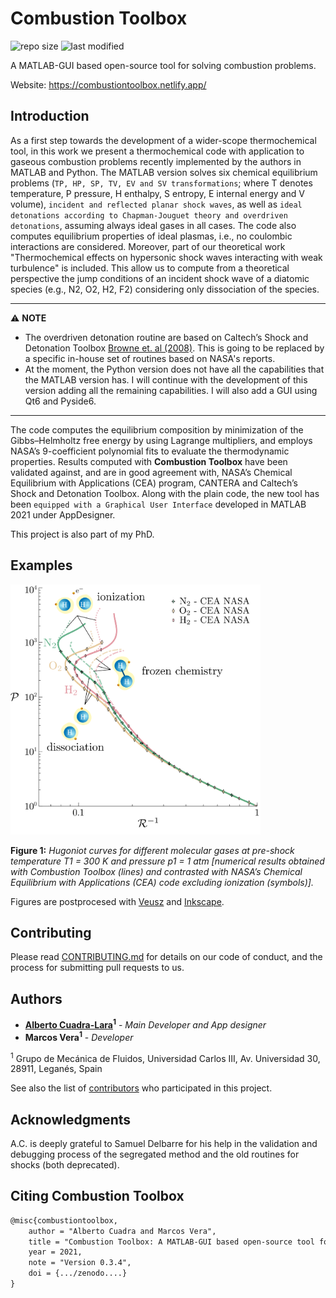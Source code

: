 # Combustion Toolbox
![repo size](https://img.shields.io/github/repo-size/AlbertoCuadra/combustion_toolbox) ![last modified](https://img.shields.io/github/last-commit/AlbertoCuadra/combustion_toolbox)

A MATLAB-GUI based open-source tool for solving combustion problems.

Website: https://combustiontoolbox.netlify.app/


## Introduction
As a first step towards the development of a wider-scope thermochemical tool, in this work we present a thermochemical code with application to gaseous combustion problems recently implemented by the authors in MATLAB and Python. The MATLAB version solves six chemical equilibrium problems (`TP, HP, SP, TV, EV and SV transformations`; where T denotes temperature, P pressure, H enthalpy, S entropy, E internal energy and V volume), `incident and reflected planar shock waves`, as well as `ideal detonations according to Chapman-Jouguet theory and overdriven detonations`, assuming always ideal gases in all cases. The code also computes equilibrium properties of ideal plasmas, i.e., no coulombic interactions are considered. Moreover, part of our theoretical work "Thermochemical effects on hypersonic shock waves interacting with weak turbulence" is included. This allow us to compute from a theoretical perspective the jump conditions of an incident shock wave of a diatomic species (e.g., N2, O2, H2, F2) considering only dissociation of the species.

---
⚠️ **NOTE**

- The overdriven detonation routine are based on Caltech’s Shock and Detonation Toolbox [Browne et. al (2008)](https://citeseerx.ist.psu.edu/viewdoc/summary?doi=10.1.1.181.1150&rank=1&q=Numerical%20Solution%20Methods%20for%20Shock%20and%20Detonation%20Jump%20Condit&osm=&ossid=). This is going to be replaced by a specific in-house set of routines based on NASA's reports.
- At the moment, the Python version does not have all the capabilities that the MATLAB version has. I will continue with the development of this version adding all the remaining capabilities. I will also add a GUI using Qt6 and Pyside6.

---

The code computes the equilibrium composition by minimization of the Gibbs–Helmholtz free energy by using Lagrange multipliers, and employs NASA’s 9-coefficient polynomial fits to evaluate the thermodynamic properties. Results computed with **Combustion Toolbox** have been validated against, and are in good agreement with, NASA’s Chemical Equilibrium with Applications (CEA) program, CANTERA and Caltech’s Shock and Detonation Toolbox. Along with the plain code, the new tool has been `equipped with a Graphical User Interface` developed in MATLAB 2021 under AppDesigner.

This project is also part of my PhD.

## Examples

<img src="https://github.com/AlbertoCuadra/combustion_toolbox/blob/master/Validations/Hugoniot_benchmarking.svg" width="400">

**Figure 1:** *Hugoniot curves for different molecular gases at pre-shock temperature T1 = 300 K and pressure p1 = 1 atm \[numerical results obtained with Combustion Toolbox (lines) and contrasted with NASA’s Chemical Equilibrium with Applications (CEA) code excluding ionization (symbols)\].*

Figures are postprocesed with [Veusz](https://github.com/veusz/veusz) and [Inkscape](https://inkscape.org/). 
## Contributing

Please read [CONTRIBUTING.md](https://gist.github.com/PurpleBooth/b24679402957c63ec426) for details on our code of conduct, and the process for submitting pull requests to us.

## Authors

* **[Alberto Cuadra-Lara](https://albertocuadra.netlify.app/)<sup>1</sup>** - *Main Developer and App designer*
* **Marcos Vera<sup>1</sup>** - *Developer*

<sup>1</sup>  Grupo de Mecánica de Fluidos, Universidad Carlos III, Av. Universidad 30, 28911, Leganés, Spain

See also the list of [contributors](https://github.com/AlbertoCuadra/combustion_toolbox/blob/master/CONTRIBUTORS.md) who participated in this project.

## Acknowledgments

A.C. is deeply grateful to Samuel Delbarre for his help in the validation and debugging process of the segregated method and the old routines for shocks (both deprecated).

## Citing Combustion Toolbox

```latex
@misc{combustiontoolbox,
    author = "Alberto Cuadra and Marcos Vera",
    title = "Combustion Toolbox: A MATLAB-GUI based open-source tool for solving combustion problems",
    year = 2021,
    note = "Version 0.3.4",
    doi = {.../zenodo....}
}
```
